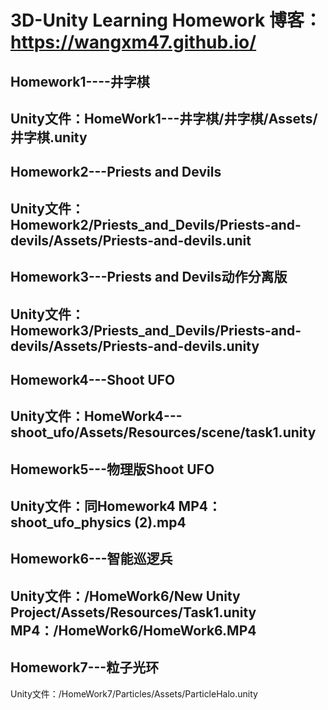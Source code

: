 # 3D-Unity Learning Homework    博客：https://wangxm47.github.io/
## Homework1----井字棋
Unity文件：HomeWork1---井字棋/井字棋/Assets/井字棋.unity
-------------------------------------------------
## Homework2---Priests and Devils
Unity文件：Homework2/Priests_and_Devils/Priests-and-devils/Assets/Priests-and-devils.unit
-------------------------------------------------
## Homework3---Priests and Devils动作分离版
Unity文件：Homework3/Priests_and_Devils/Priests-and-devils/Assets/Priests-and-devils.unity
-------------------------------------------------
## Homework4---Shoot UFO
Unity文件：HomeWork4---shoot_ufo/Assets/Resources/scene/task1.unity
----------------------------------------------------
## Homework5---物理版Shoot UFO
Unity文件：同Homework4
MP4：shoot_ufo_physics (2).mp4
--------------------------------------------------
## Homework6---智能巡逻兵
Unity文件：/HomeWork6/New Unity Project/Assets/Resources/Task1.unity
MP4：/HomeWork6/HomeWork6.MP4
--------------------------------------------------------
## Homework7---粒子光环
Unity文件：/HomeWork7/Particles/Assets/ParticleHalo.unity